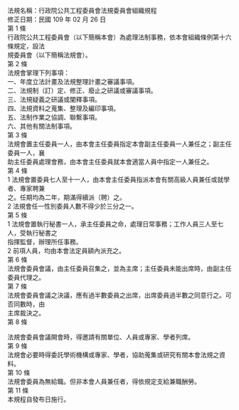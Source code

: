 法規名稱：行政院公共工程委員會法規委員會組織規程  
修正日期：民國 109 年 02 月 26 日  
第 1 條  
行政院公共工程委員會（以下簡稱本會）為處理法制事務，依本會組織條例第十六條規定，設法  
規委員會（以下簡稱法規會）。  
第 2 條  
法規會掌理下列事項：  
一、年度立法計畫及法規整理計畫之審議事項。  
二、法規制（訂）定、修正、廢止之研議或審議事項。  
三、法規疑義之研議或闡釋事項。  
四、法規資料之蒐集、整理及編印事項。  
五、法制作業之協調、聯繫事項。  
六、其他有關法制事項。  
第 3 條  
法規會置主任委員一人，由本會主任委員指定本會副主任委員一人兼任之；副主任委員一人，襄  
助主任委員處理會務，由本會主任委員就本會適當人員中指定一人兼任之。  
第 4 條  
1 法規會置委員七人至十一人，由本會主任委員指派本會有關高級人員兼任或就學者、專家聘兼  
之。任期均為二年，期滿得續派（聘）之。  
2 法規會任一性別委員人數不得少於三分之一。  
第 5 條  
1 法規會置執行秘書一人，承主任委員之命，處理日常事務；工作人員三人至七人，受執行秘書之  
指揮監督，辦理所任事務。  
2 前項人員，均由本會法定員額內派充之。  
第 6 條  
法規會委員會議，由主任委員召集之，並為主席；主任委員未能出席時，由副主任委員代理之。  
第 7 條  
法規會委員會議之決議，應有過半數委員之出席，出席委員過半數之同意行之。可否同數時，由  
主席裁決之。  
第 8 條  


法規會委員會議開會時，得邀請有關單位、人員或專家、學者列席。  
第 9 條  
法規會必要時得委託學術機構或專家、學者，協助蒐集或研究有關本會法規之資料。  
第 10 條  
法規會委員為無給職。但非本會人員兼任者，得依規定支給兼職酬勞。  
第 11 條  
本規程自發布日施行。  


